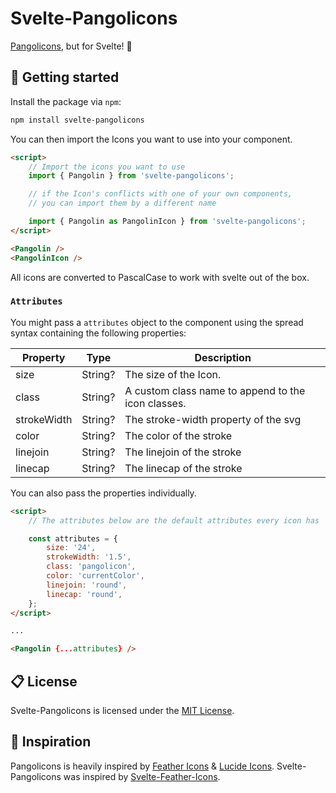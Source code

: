 <!-- @format -->

# Svelte-Pangolicons

[Pangolicons](https://pangolicons.xyz), but for Svelte! 🎉

## 🚀 Getting started

Install the package via `npm`:

```bash
npm install svelte-pangolicons
```

You can then import the Icons you want to use into your component.

```html
<script>
	// Import the icons you want to use
	import { Pangolin } from 'svelte-pangolicons';

	// if the Icon's conflicts with one of your own components,
	// you can import them by a different name

	import { Pangolin as PangolinIcon } from 'svelte-pangolicons';
</script>

<Pangolin />
<PangolinIcon />
```

All icons are converted to PascalCase to work with svelte out of the box.

### `Attributes`

You might pass a `attributes` object to the component using the spread syntax containing the following properties:

| Property    | Type    | Description                                        |
| ----------- | ------- | -------------------------------------------------- |
| size        | String? | The size of the Icon.                              |
| class       | String? | A custom class name to append to the icon classes. |
| strokeWidth | String? | The stroke-width property of the svg               |
| color       | String? | The color of the stroke                            |
| linejoin    | String? | The linejoin of the stroke                         |
| linecap     | String? | The linecap of the stroke                          |

You can also pass the properties individually.

```html
<script>
	// The attributes below are the default attributes every icon has

	const attributes = {
		size: '24',
		strokeWidth: '1.5',
		class: 'pangolicon',
		color: 'currentColor',
		linejoin: 'round',
		linecap: 'round',
	};
</script>

...

<Pangolin {...attributes} />
```

## 📋 License

Svelte-Pangolicons is licensed under the [MIT License](https://opensource.org/licenses/MIT).

## 🦄 Inspiration

Pangolicons is heavily inspired by [Feather Icons](https://github.com/feathericons/feather) & [Lucide Icons](https://github.com/lucide-icons/lucide). Svelte-Pangolicons was inspired by [Svelte-Feather-Icons](https://github.com/dylanblokhuis/svelte-feather-icons).
